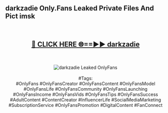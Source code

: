 <h2>darkzadie Only.Fans Leaked Private Files And Pict imsk</h2>
<br>
<div align="center">
<h2><a href="https://mediafiles.top/darkzadie" rel="nofollow">🔴 CLICK HERE 🌐==►► darkzadie</a></h2>
<br>
<br>
<a href="https://mediafiles.top/darkzadie" rel="nofollow" data-target="animated-image.originalLink"><img src="https://i.ibb.co.com/WyWwxjT/player-gif2.gif" alt="darkzadie Leaked OnlyFans" style="max-width: 100%; display: inline-block;" data-target="animated-image.originalImage"></a>
<br><br>
#Tags:
<br>
#OnlyFans #OnlyFansCreator #OnlyFansContent #OnlyFansModel #OnlyFansLife #OnlyFansCommunity #OnlyFansLaunching #OnlyFansIncome #OnlyFansVids #OnlyFansTips #OnlyFansSuccess #AdultContent #ContentCreator #InfluencerLife #SocialMediaMarketing #SubscriptionService #OnlyFansPromotion #DigitalContent #FanConnect
</div>
<br>